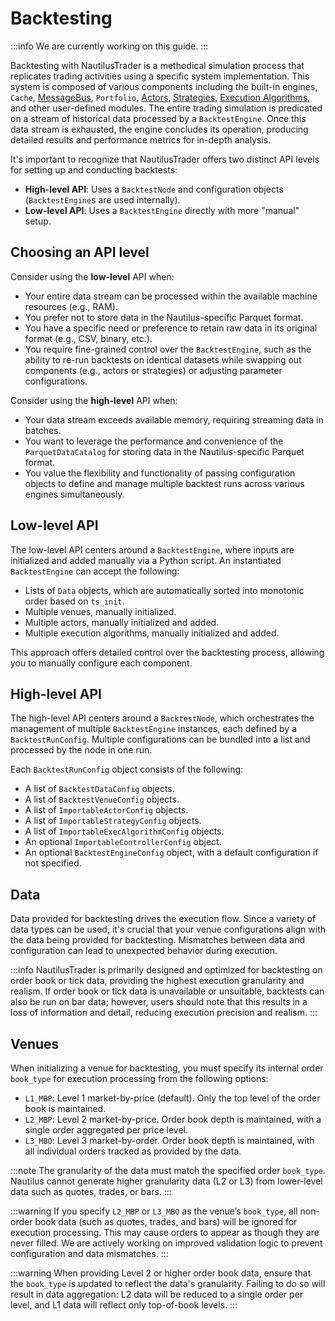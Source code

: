 # Backtesting

:::info
We are currently working on this guide.
:::

Backtesting with NautilusTrader is a methodical simulation process that replicates trading
activities using a specific system implementation. This system is composed of various components
including the built-in engines, `Cache`, [MessageBus](message_bus.md), `Portfolio`, [Actors](advanced/actors.md), [Strategies](strategies.md), [Execution Algorithms](execution.md),
and other user-defined modules. The entire trading simulation is predicated on a stream of historical data processed by a
`BacktestEngine`. Once this data stream is exhausted, the engine concludes its operation, producing
detailed results and performance metrics for in-depth analysis.

It's important to recognize that NautilusTrader offers two distinct API levels for setting up and conducting backtests:

- **High-level API**: Uses a `BacktestNode` and configuration objects (`BacktestEngine`s are used internally).
- **Low-level API**: Uses a `BacktestEngine` directly with more "manual" setup.

## Choosing an API level

Consider using the **low-level** API when:

- Your entire data stream can be processed within the available machine resources (e.g., RAM).
- You prefer not to store data in the Nautilus-specific Parquet format.
- You have a specific need or preference to retain raw data in its original format (e.g., CSV, binary, etc.).
- You require fine-grained control over the `BacktestEngine`, such as the ability to re-run backtests on identical datasets while swapping out components (e.g., actors or strategies) or adjusting parameter configurations.

Consider using the **high-level** API when:

- Your data stream exceeds available memory, requiring streaming data in batches.
- You want to leverage the performance and convenience of the `ParquetDataCatalog` for storing data in the Nautilus-specific Parquet format.
- You value the flexibility and functionality of passing configuration objects to define and manage multiple backtest runs across various engines simultaneously.

## Low-level API

The low-level API centers around a `BacktestEngine`, where inputs are initialized and added manually via a Python script.
An instantiated `BacktestEngine` can accept the following:

- Lists of `Data` objects, which are automatically sorted into monotonic order based on `ts_init`.
- Multiple venues, manually initialized.
- Multiple actors, manually initialized and added.
- Multiple execution algorithms, manually initialized and added.

This approach offers detailed control over the backtesting process, allowing you to manually configure each component.

## High-level API

The high-level API centers around a `BacktestNode`, which orchestrates the management of multiple `BacktestEngine` instances,
each defined by a `BacktestRunConfig`. Multiple configurations can be bundled into a list and processed by the node in one run.

Each `BacktestRunConfig` object consists of the following:

- A list of `BacktestDataConfig` objects.
- A list of `BacktestVenueConfig` objects.
- A list of `ImportableActorConfig` objects.
- A list of `ImportableStrategyConfig` objects.
- A list of `ImportableExecAlgorithmConfig` objects.
- An optional `ImportableControllerConfig` object.
- An optional `BacktestEngineConfig` object, with a default configuration if not specified.

## Data

Data provided for backtesting drives the execution flow. Since a variety of data types can be used,
it's crucial that your venue configurations align with the data being provided for backtesting.
Mismatches between data and configuration can lead to unexpected behavior during execution.

:::info
NautilusTrader is primarily designed and optimized for backtesting on order book or tick data, providing the highest
execution granularity and realism. If order book or tick data is unavailable or unsuitable, backtests
can also be run on bar data; however, users should note that this results in a loss of information and detail,
reducing execution precision and realism.
:::


## Venues

When initializing a venue for backtesting, you must specify its internal order `book_type` for execution processing from the following options:

- `L1_MBP`: Level 1 market-by-price (default). Only the top level of the order book is maintained.
- `L2_MBP`: Level 2 market-by-price. Order book depth is maintained, with a single order aggregated per price level.
- `L3_MBO`: Level 3 market-by-order. Order book depth is maintained, with all individual orders tracked as provided by the data.

:::note
The granularity of the data must match the specified order `book_type`. Nautilus cannot generate higher granularity data (L2 or L3) from lower-level data such as quotes, trades, or bars.
:::

:::warning
If you specify `L2_MBP` or `L3_MBO` as the venue’s `book_type`, all non-order book data (such as quotes, trades, and bars) will be ignored for execution processing.
This may cause orders to appear as though they are never filled. We are actively working on improved validation logic to prevent configuration and data mismatches.
:::

:::warning
When providing Level 2 or higher order book data, ensure that the `book_type` is updated to reflect the data's granularity.
Failing to do so will result in data aggregation: L2 data will be reduced to a single order per level, and L1 data will reflect only top-of-book levels.
:::
